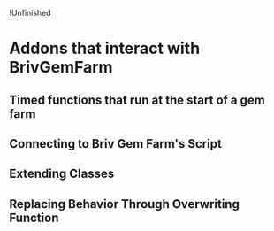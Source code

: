 !Unfinished

# Addons that interact with BrivGemFarm

## **Timed functions that run at the start of a gem farm**

## **Connecting to Briv Gem Farm's Script**

## **Extending Classes**

## **Replacing Behavior Through Overwriting Function**